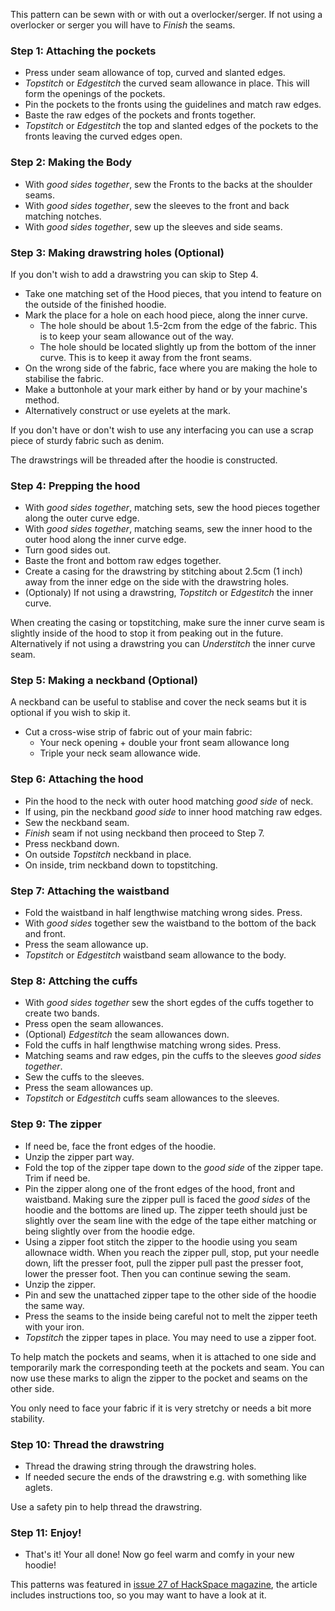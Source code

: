 <Note>

This pattern can be sewn with or with out a overlocker/serger. If not using a overlocker or serger you will have to _Finish_ the seams.

</Note>

### Step 1: Attaching the pockets

-   Press under seam allowance of top, curved and slanted edges.
-   _Topstitch_ or _Edgestitch_ the curved seam allowance in place. This will form the openings of the pockets.
-   Pin the pockets to the fronts using the guidelines and match raw edges.
-   Baste the raw edges of the pockets and fronts together.
-   _Topstitch_ or _Edgestitch_ the top and slanted edges of the pockets to the fronts leaving the curved edges open.

### Step 2: Making the Body

-   With _good sides together_, sew the Fronts to the backs at the shoulder seams.
-   With _good sides together_, sew the sleeves to the front and back matching notches.
-   With _good sides together_, sew up the sleeves and side seams.

### Step 3: Making drawstring holes (Optional)

If you don't wish to add a drawstring you can skip to Step 4.

-   Take one matching set of the Hood pieces, that you intend to feature on the outside of the finished hoodie.
-   Mark the place for a hole on each hood piece, along the inner curve.
    -   The hole should be about 1.5-2cm from the edge of the fabric. This is to keep your seam allowance out of the way.
    -   The hole should be located slightly up from the bottom of the inner curve. This is to keep it away from the front seams.
-   On the wrong side of the fabric, face where you are making the hole to stabilise the fabric.
-   Make a buttonhole at your mark either by hand or by your machine's method.
-   Alternatively construct or use eyelets at the mark.

<Tip>

If you don't have or don't wish to use any interfacing you can use a scrap piece of sturdy fabric such as denim.

</Tip>

<Note>

The drawstrings will be threaded after the hoodie is constructed.

</Note>

### Step 4: Prepping the hood

-   With _good sides together_, matching sets, sew the hood pieces together along the outer curve edge.
-   With _good sides together_, matching seams, sew the inner hood to the outer hood along the inner curve edge.
-   Turn good sides out.
-   Baste the front and bottom raw edges together.
-   Create a casing for the drawstring by stitching about 2.5cm (1 inch) away from the inner edge on the side with the drawstring holes.
-   (Optionaly) If not using a drawstring, _Topstitch_ or _Edgestitch_ the inner curve.

<Note>

When creating the casing or topstitching, make sure the inner curve seam is slightly inside of the hood to stop it from peaking out in the future.
Alternatively if not using a drawstring you can _Understitch_ the inner curve seam.

</Note>

### Step 5: Making a neckband (Optional)

A neckband can be useful to stablise and cover the neck seams but it is optional if you wish to skip it.

-   Cut a cross-wise strip of fabric out of your main fabric:
    -   Your neck opening + double your front seam allowance long
    -   Triple your neck seam allowance wide.

### Step 6: Attaching the hood

-   Pin the hood to the neck with outer hood matching _good side_ of neck.
-   If using, pin the neckband _good side_ to inner hood matching raw edges.
-   Sew the neckband seam.
-   _Finish_ seam if not using neckband then proceed to Step 7.
-   Press neckband down.
-   On outside _Topstitch_ neckband in place.
-   On inside, trim neckband down to topstitching.

### Step 7: Attaching the waistband

-   Fold the waistband in half lengthwise matching wrong sides. Press.
-   With _good sides_ together sew the waistband to the bottom of the back and front.
-   Press the seam allowance up.
-   _Topstitch_ or _Edgestitch_ waistband seam allowance to the body.

### Step 8: Attching the cuffs

-   With _good sides together_ sew the short egdes of the cuffs together to create two bands.
-   Press open the seam allowances.
-   (Optional) _Edgestitch_ the seam allowances down.
-   Fold the cuffs in half lengthwise matching wrong sides. Press.
-   Matching seams and raw edges, pin the cuffs to the sleeves _good sides together_.
-   Sew the cuffs to the sleeves.
-   Press the seam allowances up.
-   _Topstitch_ or _Edgestitch_ cuffs seam allowances to the sleeves.

### Step 9: The zipper

-   If need be, face the front edges of the hoodie.
-   Unzip the zipper part way.
-   Fold the top of the zipper tape down to the _good side_ of the zipper tape. Trim if need be.
-   Pin the zipper along one of the front edges of the hood, front and waistband. Making sure the zipper pull is faced the _good sides_ of the hoodie and the bottoms are lined up. The zipper teeth should just be slightly over the seam line with the edge of the tape either matching or being slightly over from the hoodie edge.
-   Using a zipper foot stitch the zipper to the hoodie using you seam allownace width. When you reach the zipper pull, stop, put your needle down, lift the presser foot, pull the zipper pull past the presser foot, lower the presser foot. Then you can continue sewing the seam.
-   Unzip the zipper.
-   Pin and sew the unattached zipper tape to the other side of the hoodie the same way.
-   Press the seams to the inside being careful not to melt the zipper teeth with your iron.
-   _Topstitch_ the zipper tapes in place. You may need to use a zipper foot.

<Tip>

To help match the pockets and seams, when it is attached to one side and temporarily mark the corresponding teeth at the pockets and seam. You can now use these marks to align the zipper to the pocket and seams on the other side.

</Tip>

<Note>

You only need to face your fabric if it is very stretchy or needs a bit more stability.

</Note>

### Step 10: Thread the drawstring

-   Thread the drawing string through the drawstring holes.
-   If needed secure the ends of the drawstring e.g. with something like aglets.

<Tip>

Use a safety pin to help thread the drawstring.

</Tip>

### Step 11: Enjoy!

-   That's it! Your all done! Now go feel warm and comfy in your new hoodie!

<Note>

This patterns was featured in [issue 27 of HackSpace magazine](https://hackspace.raspberrypi.org/issues/27),
the article includes instructions too, so you may want to have a look at it.

</Note>

